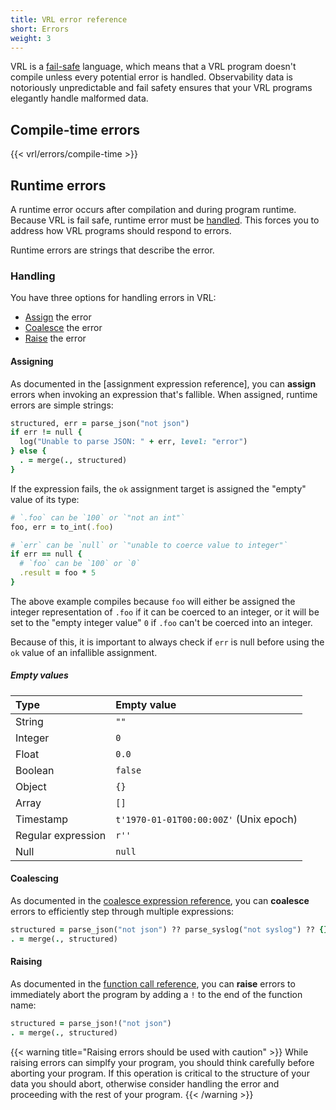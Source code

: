 ```yaml
---
title: VRL error reference
short: Errors
weight: 3
---
```


VRL is a [fail-safe](#fail-safety) language, which means that a VRL program doesn't compile unless every potential error is handled. Observability data is notoriously unpredictable and fail safety ensures that your VRL programs elegantly handle malformed data.

## Compile-time errors

{{< vrl/errors/compile-time >}}

## Runtime errors

A runtime error occurs after compilation and during program runtime. Because VRL is fail safe, runtime error must be [handled](#handling). This forces you to address how VRL programs should respond to errors.

Runtime errors are strings that describe the error.

### Handling

You have three options for handling errors in VRL:

* [Assign](#assigning) the error
* [Coalesce](#coalescing) the error
* [Raise](#raising) the error

#### Assigning

As documented in the [assignment expression reference], you can **assign** errors when invoking an expression that's fallible. When assigned, runtime errors are simple strings:

```ruby
structured, err = parse_json("not json")
if err != null {
  log("Unable to parse JSON: " + err, level: "error")
} else {
  . = merge(., structured)
}
```

If the expression fails, the `ok` assignment target is assigned the "empty" value of its type:

```ruby
# `.foo` can be `100` or `"not an int"`
foo, err = to_int(.foo)

# `err` can be `null` or `"unable to coerce value to integer"`
if err == null {
  # `foo` can be `100` or `0`
  .result = foo * 5
}
```

The above example compiles because `foo` will either be assigned the integer representation of `.foo` if it can be coerced to an integer, or it will be set to the "empty integer value" `0` if `.foo` can't be coerced into an integer.

Because of this, it is important to always check if `err` is null before using the `ok` value of an infallible assignment.

##### Empty values

Type | Empty value
:----|:-----------
String | `""`
Integer | `0`
Float | `0.0`
Boolean | `false`
Object | `{}`
Array | `[]`
Timestamp | `t'1970-01-01T00:00:00Z'` (Unix epoch)
Regular expression | `r''`
Null | `null`

#### Coalescing

As documented in the [coalesce expression reference][coalesce], you can **coalesce** errors to efficiently step through multiple expressions:

```ruby
structured = parse_json("not json") ?? parse_syslog("not syslog") ?? {}
. = merge(., structured)
```

#### Raising

As documented in the [function call reference][call], you can **raise** errors to immediately abort the program by adding a `!` to the end of the function name:

```ruby
structured = parse_json!("not json")
. = merge(., structured)
```

{{< warning title="Raising errors should be used with caution" >}}
While raising errors can simplfy your program, you should think carefully before aborting your program. If this operation is critical to the structure of your data you should abort, otherwise consider handling the error and proceeding with the rest of your program.
{{< /warning >}}

[assign]: /docs/reference/vrl/expressions/#assignment
[call]: /docs/reference/vrl/expressions/#function-call
[coalesce]: /docs/reference/vrl/expressions/#coalesce
